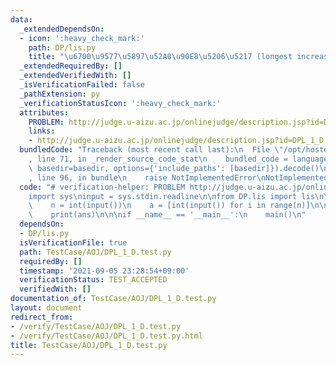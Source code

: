 ```yaml
---
data:
  _extendedDependsOn:
  - icon: ':heavy_check_mark:'
    path: DP/lis.py
    title: "\u6700\u9577\u5897\u52A0\u90E8\u5206\u5217 (longest increasing subsequence)"
  _extendedRequiredBy: []
  _extendedVerifiedWith: []
  _isVerificationFailed: false
  _pathExtension: py
  _verificationStatusIcon: ':heavy_check_mark:'
  attributes:
    PROBLEM: http://judge.u-aizu.ac.jp/onlinejudge/description.jsp?id=DPL_1_D
    links:
    - http://judge.u-aizu.ac.jp/onlinejudge/description.jsp?id=DPL_1_D
  bundledCode: "Traceback (most recent call last):\n  File \"/opt/hostedtoolcache/Python/3.10.4/x64/lib/python3.10/site-packages/onlinejudge_verify/documentation/build.py\"\
    , line 71, in _render_source_code_stat\n    bundled_code = language.bundle(stat.path,\
    \ basedir=basedir, options={'include_paths': [basedir]}).decode()\n  File \"/opt/hostedtoolcache/Python/3.10.4/x64/lib/python3.10/site-packages/onlinejudge_verify/languages/python.py\"\
    , line 96, in bundle\n    raise NotImplementedError\nNotImplementedError\n"
  code: "# verification-helper: PROBLEM http://judge.u-aizu.ac.jp/onlinejudge/description.jsp?id=DPL_1_D\n\
    import sys\ninput = sys.stdin.readline\n\nfrom DP.lis import lis\n\n\ndef main():\n\
    \    n = int(input())\n    a = [int(input()) for i in range(n)]\n\n    ans = len(lis(a))\n\
    \    print(ans)\n\n\nif __name__ == '__main__':\n    main()\n"
  dependsOn:
  - DP/lis.py
  isVerificationFile: true
  path: TestCase/AOJ/DPL_1_D.test.py
  requiredBy: []
  timestamp: '2021-09-05 23:28:54+09:00'
  verificationStatus: TEST_ACCEPTED
  verifiedWith: []
documentation_of: TestCase/AOJ/DPL_1_D.test.py
layout: document
redirect_from:
- /verify/TestCase/AOJ/DPL_1_D.test.py
- /verify/TestCase/AOJ/DPL_1_D.test.py.html
title: TestCase/AOJ/DPL_1_D.test.py
---
```

